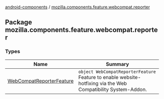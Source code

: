 [android-components](../index.md) / [mozilla.components.feature.webcompat.reporter](./index.md)

## Package mozilla.components.feature.webcompat.reporter

### Types

| Name | Summary |
|---|---|
| [WebCompatReporterFeature](-web-compat-reporter-feature/index.md) | `object WebCompatReporterFeature`<br>Feature to enable website-hotfixing via the Web Compatibility System-Addon. |
